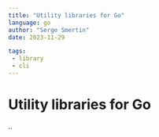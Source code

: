 ```yaml
---
title: "Utility libraries for Go"
language: go
author: "Serge Smertin"
date: 2023-11-29

tags: 
 - library
 - cli
---
```


# Utility libraries for Go

..